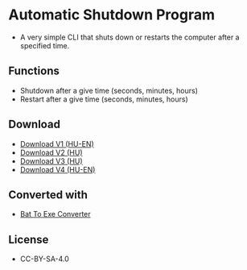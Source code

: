 # Automatic Shutdown Program

- A very simple CLI that shuts down or restarts the computer after a specified time.

## Functions

- Shutdown after a give time (seconds, minutes, hours)
- Restart after a give time (seconds, minutes, hours)

## Download

- [Download V1 (HU-EN)](https://github.com/Levminer/ALP-ASP/releases/tag/V1)
- [Download V2 (HU)](https://github.com/Levminer/ALP-ASP/releases/tag/V2)
- [Download V3 (HU)](https://github.com/Levminer/ALP-ASP/releases/tag/V3)
- [Download V4 (HU-EN)](https://github.com/Levminer/ALP-ASP/releases/tag/V4)

## Converted with

- [Bat To Exe Converter](https://www.majorgeeks.com/files/details/bat_to_exe_converter.html)

## License

- CC-BY-SA-4.0
